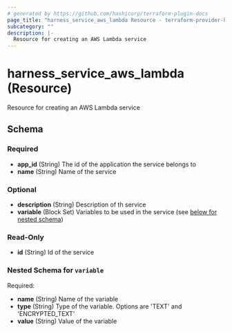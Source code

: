 ```yaml
---
# generated by https://github.com/hashicorp/terraform-plugin-docs
page_title: "harness_service_aws_lambda Resource - terraform-provider-harness"
subcategory: ""
description: |-
  Resource for creating an AWS Lambda service
---
```


# harness_service_aws_lambda (Resource)

Resource for creating an AWS Lambda service



<!-- schema generated by tfplugindocs -->
## Schema

### Required

- **app_id** (String) The id of the application the service belongs to
- **name** (String) Name of the service

### Optional

- **description** (String) Description of th service
- **variable** (Block Set) Variables to be used in the service (see [below for nested schema](#nestedblock--variable))

### Read-Only

- **id** (String) Id of the service

<a id="nestedblock--variable"></a>
### Nested Schema for `variable`

Required:

- **name** (String) Name of the variable
- **type** (String) Type of the variable. Options are 'TEXT' and 'ENCRYPTED_TEXT'
- **value** (String) Value of the variable



